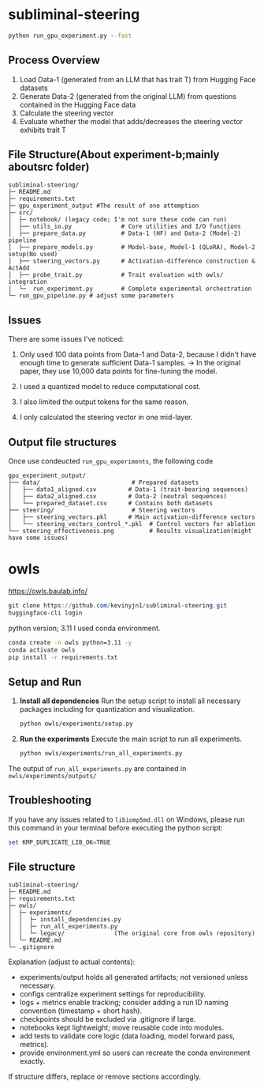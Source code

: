 # subliminal-steering 

```cmd
python run_gpu_experiment.py --fast
```
## Process Overview

1. Load Data-1 (generated from an LLM that has trait T) from Hugging Face datasets
2. Generate Data-2 (generated from the original LLM) from questions contained in the Hugging Face data
3. Calculate the steering vector
4. Evaluate whether the model that adds/decreases the steering vector exhibits trait T

## File Structure(About experiment-b;mainly aboutsrc folder)
```text
subliminal-steering/
├─ README.md
├─ requirements.txt
├─ gpu_experiment_output #The result of one attemption
├─ src/
│  ├─ notebook/ (legacy code; I'm not sure these code can run)
│  ├── utils_io.py              # Core utilities and I/O functions
│  ├── prepare_data.py          # Data-1 (HF) and Data-2 (Model-2) pipeline  
│  ├── prepare_models.py        # Model-base, Model-1 (QLoRA), Model-2 setup(No used)
│  ├── steering_vectors.py      # Activation-difference construction & ActAdd
│  ├── probe_trait.py           # Trait evaluation with owls/ integration
│  └─  run_experiment.py        # Complete experimental orchestration
└─ run_gpu_pipeline.py # adjust some parameters
```

## Issues

There are some issues I've noticed:

1. Only used 100 data points from Data-1 and Data-2, because I didn't have enough time to generate sufficient Data-1 samples. → In the original paper, they use 10,000 data points for fine-tuning the model.

2. I used a quantized model to reduce computational cost.

3. I also limited the output tokens for the same reason.

4. I only calculated the steering vector in one mid-layer.

## Output file structures

Once use condeucted `run_gpu_experiments`, the following code 
```text
gpu_experiment_output/
├── data/                          # Prepared datasets
│   ├── data1_aligned.csv         # Data-1 (trait-bearing sequences)
│   ├── data2_aligned.csv         # Data-2 (neutral sequences)
│   └── prepared_dataset.csv      # Contains both datasets
├── steering/                      # Steering vectors
│   ├── steering_vectors.pkl      # Main activation-difference vectors
│   └── steering_vectors_control_*.pkl  # Control vectors for ablation
└── steering_effectiveness.png          # Results visualization(might have some issues)
```

# owls 
https://owls.baulab.info/
```powershell
git clone https://github.com/kevinyjn1/subliminal-steering.git
huggingface-cli login
```
python version; 3.11
I used conda environment.
```bash
conda create -n owls python=3.11 -y
conda activate owls
pip install -r requirements.txt
```

## Setup and Run

1. **Install all dependencies**
   Run the setup script to install all necessary packages including for quantization and visualization.
   ```bash
   python owls/experiments/setup.py
   ```

2. **Run the experiments**
   Execute the main script to run all experiments.
   ```bash
   python owls/experiments/run_all_experiments.py
   ```

The output of `run_all_experiments.py` are contained in `owls/experiments/outputs/`

## Troubleshooting
If you have any issues related to `libiomp5md.dll` on Windows, please run this command in your terminal before executing the python script:
```powershell
set KMP_DUPLICATE_LIB_OK=TRUE
```

## File structure
```text
subliminal-steering/
├─ README.md
├─ requirements.txt
├─ owls/
│  ├─ experiments/
│  │  ├─ install_dependencies.py
│  │  ├─ run_all_experiments.py
│  │  └─ legacy/              (The original core from owls repository)
│  └─ README.md
└─ .gitignore
```

Explanation (adjust to actual contents):
- experiments/output holds all generated artifacts; not versioned unless necessary.
- configs centralize experiment settings for reproducibility.
- logs + metrics enable tracking; consider adding a run ID naming convention (timestamp + short hash).
- checkpoints should be excluded via .gitignore if large.
- notebooks kept lightweight; move reusable code into modules.
- add tests to validate core logic (data loading, model forward pass, metrics).
- provide environment.yml so users can recreate the conda environment exactly.

If structure differs, replace or remove sections accordingly.